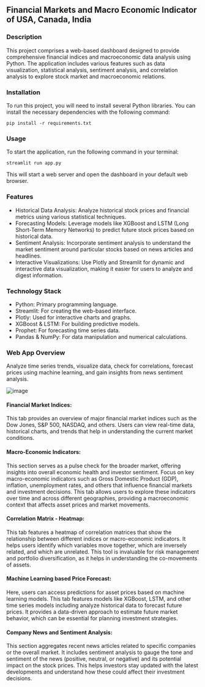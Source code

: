 ## Financial Markets and Macro Economic Indicator of USA, Canada, India

### Description
This project comprises a web-based dashboard designed to provide comprehensive financial indices and macroeconomic data analysis using Python. 
The application includes various features such as data visualization, statistical analysis, sentiment analysis, and correlation analysis to explore stock market and macroeconomic relations.

### Installation
To run this project, you will need to install several Python libraries. You can install the necessary dependencies with the following command:
```
pip install -r requirements.txt
```
### Usage
To start the application, run the following command in your terminal:
```
streamlit run app.py
```
This will start a web server and open the dashboard in your default web browser.

### Features
- Historical Data Analysis: Analyze historical stock prices and financial metrics using various statistical techniques.
- Forecasting Models: Leverage models like XGBoost and LSTM (Long Short-Term Memory Networks) to predict future stock prices based on historical data.
- Sentiment Analysis: Incorporate sentiment analysis to understand the market sentiment around particular stocks based on news articles and headlines.
- Interactive Visualizations: Use Plotly and Streamlit for dynamic and interactive data visualization, making it easier for users to analyze and digest information.

### Technology Stack
- Python: Primary programming language.
- Streamlit: For creating the web-based interface.
- Plotly: Used for interactive charts and graphs.
- XGBoost & LSTM: For building predictive models.
- Prophet: For forecasting time series data.
- Pandas & NumPy: For data manipulation and numerical calculations.

### Web App Overview
Analyze time series trends, visualize data, check for correlations, forecast prices using machine learning, and gain insights from news sentiment analysis.

![image](https://github.com/vidd01/Financial-Markets-Economic-Indicators-Analysis-/assets/122332733/55e18bce-fe6e-4969-bda5-4fb1cbb1e109)



#### Financial Market Indices:
This tab provides an overview of major financial market indices such as the Dow Jones, S&P 500, NASDAQ, and others. 
Users can view real-time data, historical charts, and trends that help in understanding the current market conditions. 
#### Macro-Economic Indicators:
This section serves as a pulse check for the broader market, offering insights into overall economic health and investor sentiment.
Focus on key macro-economic indicators such as Gross Domestic Product (GDP), inflation, unemployment rates, and others that influence financial markets and investment decisions. 
This tab allows users to explore these indicators over time and across different geographies, providing a macroeconomic context that affects asset prices and market movements.
#### Correlation Matrix - Heatmap:
This tab features a heatmap of correlation matrices that show the relationship between different indices or macro-economic indicators. 
It helps users identify which variables move together, which are inversely related, and which are unrelated. 
This tool is invaluable for risk management and portfolio diversification, as it helps in understanding the co-movements of assets.
#### Machine Learning based Price Forecast:
Here, users can access predictions for asset prices based on machine learning models. 
This tab features models like XGBoost, LSTM, and other time series models including analyze historical data to forecast future prices. It provides a data-driven approach to estimate future market behavior, which can be essential for planning investment strategies.
#### Company News and Sentiment Analysis:
This section aggregates recent news articles related to specific companies or the overall market. It includes sentiment analysis to gauge the tone and sentiment of the news (positive, neutral, or negative) and its potential impact on the stock prices. This helps investors stay updated with the latest developments and understand how these could affect their investment decisions.




